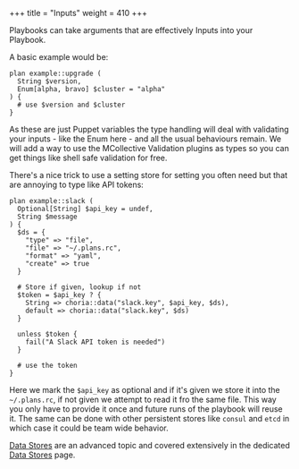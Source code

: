 +++
title = "Inputs"
weight = 410
+++

Playbooks can take arguments that are effectively Inputs into your Playbook.

A basic example would be:

```puppet
plan example::upgrade (
  String $version,
  Enum[alpha, bravo] $cluster = "alpha"
) {
  # use $version and $cluster
}
```

As these are just Puppet variables the type handling will deal with validating your inputs - like the Enum here - and all the usual behaviours remain.  We will add a way to use the MCollective Validation plugins as types so you can get things like shell safe validation for free.

There's a nice trick to use a setting store for setting you often need but that are annoying to type like API tokens:

```puppet
plan example::slack (
  Optional[String] $api_key = undef,
  String $message
) {
  $ds = {
    "type" => "file",
    "file" => "~/.plans.rc",
    "format" => "yaml",
    "create" => true
  }

  # Store if given, lookup if not
  $token = $api_key ? {
    String => choria::data("slack.key", $api_key, $ds),
    default => choria::data("slack.key", $ds)
  }

  unless $token {
    fail("A Slack API token is needed")
  }

  # use the token
}
```

Here we mark the `$api_key` as optional and if it's given we store it into the `~/.plans.rc`, if not given we attempt to read it fro the same file.  This way you only have to provide it once and future runs of the playbook will reuse it.  The same can be done with other persistent stores like `consul` and `etcd` in which case it could be team wide behavior.

[Data Stores](../data/) are an advanced topic and covered extensively in the dedicated [Data Stores](../data/) page.
